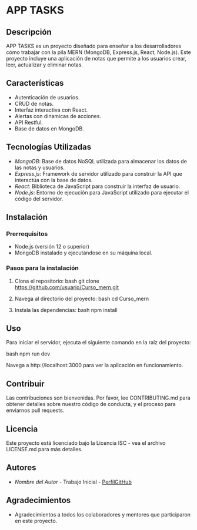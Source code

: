 # APP TASKS

## Descripción
APP TASKS es un proyecto diseñado para enseñar a los desarrolladores cómo trabajar con la pila MERN (MongoDB, Express.js, React, Node.js). Este proyecto incluye una aplicación de notas que permite a los usuarios crear, leer, actualizar y eliminar notas.

## Características

- Autenticación de usuarios.
- CRUD de notas.
- Interfaz interactiva con React.
- Alertas con dinamicas de acciones.
- API Restful.
- Base de datos en MongoDB.

## Tecnologías Utilizadas
- *MongoDB*: Base de datos NoSQL utilizada para almacenar los datos de las notas y usuarios.
- *Express.js*: Framework de servidor utilizado para construir la API que interactúa con la base de datos.
- *React*: Biblioteca de JavaScript para construir la interfaz de usuario.
- *Node.js*: Entorno de ejecución para JavaScript utilizado para ejecutar el código del servidor.

## Instalación

### Prerrequisitos
- Node.js (versión 12 o superior)
- MongoDB instalado y ejecutándose en su máquina local.

### Pasos para la instalación
1. Clona el repositorio:
   bash
   git clone https://github.com/usuario/Curso_mern.git
   
2. Navega al directorio del proyecto:
   bash
   cd Curso_mern
   
3. Instala las dependencias:
   bash
   npm install
   

## Uso
Para iniciar el servidor, ejecuta el siguiente comando en la raíz del proyecto:

bash
npm run dev


Navega a http://localhost:3000 para ver la aplicación en funcionamiento.

## Contribuir
Las contribuciones son bienvenidas. Por favor, lee CONTRIBUTING.md para obtener detalles sobre nuestro código de conducta, y el proceso para enviarnos pull requests.

## Licencia
Este proyecto está licenciado bajo la Licencia ISC - vea el archivo LICENSE.md para más detalles.

## Autores
- *Nombre del Autor* - Trabajo Inicial - [PerfilGitHub](https://github.com/Camilo14Bautista)

## Agradecimientos
- Agradecimientos a todos los colaboradores y mentores que participaron en este proyecto.
